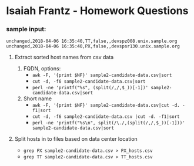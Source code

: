 # Isaiah Frantz - Homework Questions
### sample input:
  ```
  unchanged,2018-04-06 16:35:40,TT,false,,devspz008.unix.sample.org
  unchanged,2018-04-06 16:35:40,PX,false,,devspsr130.unix.sample.org
  ```
1. Extract sorted host names from csv data
   1. FQDN, options:
      * `awk -F, '{print $NF}' sample2-candidate-data.csv|sort`
      * `cut -d, -f6 sample2-candidate-data.csv|sort`
      * `perl -ne 'printf("%s", (split(/,/,$_))[-1])' sample2-candidate-data.csv|sort`
   2. Short name
      * `awk -F, '{print $NF}' sample2-candidate-data.csv|cut -d. -f1|sort`
      *  `cut -d, -f6 sample2-candidate-data.csv |cut -d. -f1|sort`
      * `perl -ne 'printf("%s\n", split(/\./,(split(/,/,$_))[-1]))' sample2-candidate-data.csv|sort`

2. Split hosts in to files based on data center location
    * `grep PX sample2-candidate-data.csv > PX_hosts.csv`
    * `grep TT sample2-candidate-data.csv > TT_hosts.csv`
    